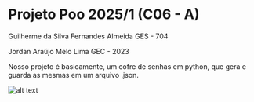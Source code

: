 # Projeto Poo 2025/1 (C06 - A)
Guilherme da Silva Fernandes Almeida GES - 704

Jordan Araújo Melo Lima GEC - 2023

Nosso projeto é basicamente, um cofre de senhas em python, que gera e guarda as mesmas em um arquivo .json.

![alt text]()
